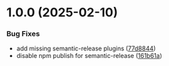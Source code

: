 # 1.0.0 (2025-02-10)


### Bug Fixes

* add missing semantic-release plugins ([77d8844](https://github.com/Veloce-Techinsights-Test/infrastructure/commit/77d8844579c07cad6e489935aa444a2d87f1390e))
* disable npm publish for semantic-release ([161b61a](https://github.com/Veloce-Techinsights-Test/infrastructure/commit/161b61a3a603f2ae9e15f19cffc967d6a9b5fc5f))
